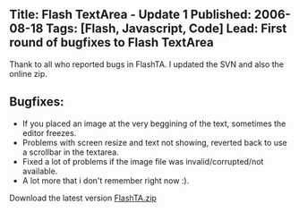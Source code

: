 Title: Flash TextArea - Update 1
Published: 2006-08-18
Tags: [Flash, Javascript, Code]
Lead: First round of bugfixes to Flash TextArea
---
Thank to all who reported bugs in FlashTA. I updated the SVN and also the online zip.

## Bugfixes:

* If you placed an image at the very beggining of the text, sometimes the editor freezes.
* Problems with screen resize and text not showing, reverted back to use a scrollbar in the textarea.
* Fixed a lot of problems if the image file was invalid/corrupted/not available.
* A lot more that i don't remember right now :).

Download the latest version [FlashTA.zip](/assets/files/FlashTA.zip)
